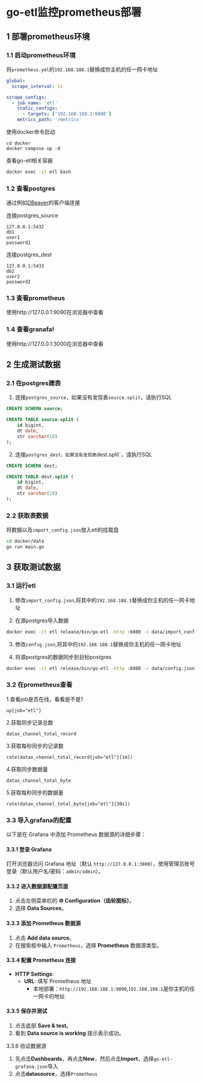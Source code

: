 # go-etl监控prometheus部署

## 1 部署prometheus环境

### 1.1 启动prometheus环境

将`prometheus.yml`的`192.168.188.1`替换成你主机的任一网卡地址

```yml
global:
  scrape_interval: 1s

scrape_configs:
  - job_name: 'etl'
    static_configs:
      - targets: ['192.168.188.1:6080']
    metrics_path: '/metrics'
```

使用docker命令启动

```bahs
cd docker
docker compose up -d
```

查看go-etl相关容器


```bash
docker exec -it etl bash
```

### 1.2 查看postgres

通过例如[DBeaver](https://github.com/dbeaver/dbeaver/releases)的客户端连接

连接postgres_source
```
127.0.0.1:5432
db1
user1
password1
```

连接postgres_dest
```
127.0.0.1:5433
db2
user2
password2
```

### 1.3 查看prometheus

使用http://127.0.0.1:9090在浏览器中查看

### 1.4 查看granafa!

使用http://127.0.0.1:3000在浏览器中查看

## 2 生成测试数据

### 2.1 在postgres建表

1. 连接`postgres_source`，如果没有发现表`source.split`，请执行SQL
```sql
CREATE SCHEMA source;

CREATE TABLE source.split (
	id bigint,
	dt date,
	str varchar(10)
);
```

2. 连接`postgres_dest，如果没有发现表`dest.split`，请执行SQL
```sql
CREATE SCHEMA dest;

CREATE TABLE dest.split (
	id bigint,
	dt date,
	str varchar(10)
);
```

### 2.2 获取表数据

将数据以及`import_config.json`放入etl的挂载盘

```bash
cd docker/data
go run main.go
```

## 3 获取测试数据

### 3.1 运行etl

1. 修改`import_config.json`,将其中的`192.168.188.1`替换成你主机的任一网卡地址

2. 在源postgres导入数据

```bash
docker exec -it etl release/bin/go-etl -http :6080 -c data/import_config.json
```

3. 修改`config.json`,将其中的`192.168.188.1`替换成你主机的任一网卡地址

4. 将源postgres的数据同步到目标postgres

```bash
docker exec -it etl release/bin/go-etl -http :6080 -c data/config.json
```

### 3.2 在prometheus查看

1.查看job是否在线，看看是不是1


```
up{job="etl"}
```

2.获取同步记录总数


```
datax_channel_total_record
```

3.获取每秒同步的记录数

```
rate(datax_channel_total_record{job="etl"}[1m])
```

4.获取同步数据量

```
datax_channel_total_byte
```

5.获取每秒同步的数据量

```
rate(datax_channel_total_byte{job="etl"}[30s])
```

### 3.3 导入grafana的配置
以下是在 Grafana 中添加 Prometheus 数据源的详细步骤：

#### 3.3.1 登录 Grafana
打开浏览器访问 Grafana 地址（默认 `http://127.0.0.1:3000`），使用管理员账号登录（默认用户名/密码：`admin/admin`）。

#### 3.3.2 进入数据源配置页面
1. 点击左侧菜单栏的 **⚙️ Configuration（齿轮图标）**。
2. 选择 **Data Sources**。

#### 3.3.3 添加 Prometheus 数据源
1. 点击 **Add data source**。
2. 在搜索框中输入 `Prometheus`，选择 **Prometheus** 数据源类型。

#### 3.3.4 配置 Prometheus 连接
- **HTTP Settings**:
  - **URL**: 填写 Prometheus 地址  
    - 本地部署：`http://192.168.188.1:9090`,`192.168.188.1`是你主机的任一网卡的地址

#### 3.3.5 保存并测试
1. 点击底部 **Save & test**。
2. 看到 **Data source is working** 提示表示成功。

3.3.6 验证数据源

1. 先点击**Dashboards**，再点击**New**，然后点击**Import**，选择`go-etl-grafana.json`导入
2. 点击**datasource**，选择`Prometheus`